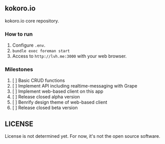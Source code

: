 ## kokoro.io

kokoro.io core repository.


### How to run

1. Configure `.env`.
2. `bundle exec foreman start`
3. Access to `http://lvh.me:3000` with your web browser.

### Milestones

1. [ ] Basic CRUD functions
2. [ ] Implement API including realtime-messaging with Grape
3. [ ] Implement web-based client on this app
4. [ ] Release closed alpha version
5. [ ] Benrify design theme of web-based client
6. [ ] Release closed beta version



## LICENSE

License is not determined yet.
For now, it's not the open source software.


